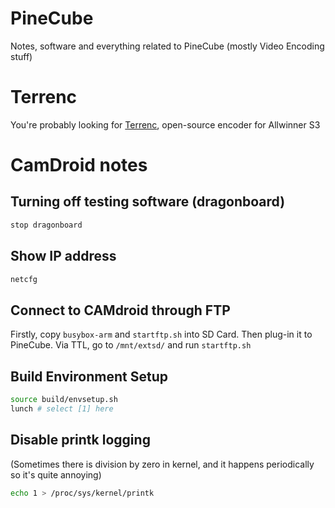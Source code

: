 # PineCube
Notes, software and everything related to PineCube (mostly Video Encoding stuff)

# Terrenc

You're probably looking for [Terrenc](https://github.com/gamelaster/pinecube/tree/main/software/terrenc), open-source encoder for Allwinner S3

# CamDroid notes
## Turning off testing software (dragonboard)
```sh
stop dragonboard
```
## Show IP address
```sh
netcfg
```
## Connect to CAMdroid through FTP

Firstly, copy `busybox-arm` and `startftp.sh` into SD Card. Then plug-in it to PineCube. Via TTL, go to `/mnt/extsd/` and run `startftp.sh`

## Build Environment Setup

```sh
source build/envsetup.sh
lunch # select [1] here
````

## Disable printk logging
(Sometimes there is division by zero in kernel, and it happens periodically so it's quite annoying)

```sh
echo 1 > /proc/sys/kernel/printk
```
